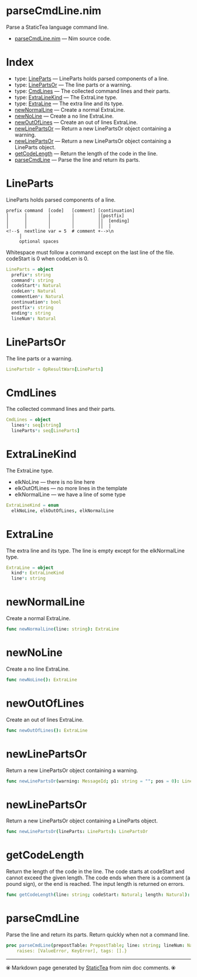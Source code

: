 # parseCmdLine.nim

Parse a StaticTea language command line.


* [parseCmdLine.nim](../../src/parseCmdLine.nim) &mdash; Nim source code.
# Index

* type: [LineParts](#lineparts) &mdash; LineParts holds parsed components of a line.
* type: [LinePartsOr](#linepartsor) &mdash; The line parts or a warning.
* type: [CmdLines](#cmdlines) &mdash; The collected command lines and their parts.
* type: [ExtraLineKind](#extralinekind) &mdash; The ExtraLine type.
* type: [ExtraLine](#extraline) &mdash; The extra line and its type.
* [newNormalLine](#newnormalline) &mdash; Create a normal ExtraLine.
* [newNoLine](#newnoline) &mdash; Create a no line ExtraLine.
* [newOutOfLines](#newoutoflines) &mdash; Create an out of lines ExtraLine.
* [newLinePartsOr](#newlinepartsor) &mdash; Return a new LinePartsOr object containing a warning.
* [newLinePartsOr](#newlinepartsor-1) &mdash; Return a new LinePartsOr object containing a LineParts object.
* [getCodeLength](#getcodelength) &mdash; Return the length of the code in the line.
* [parseCmdLine](#parsecmdline) &mdash; Parse the line and return its parts.

# LineParts

LineParts holds parsed components of a line.

~~~
prefix command  [code]   [comment] [continuation]
│      │        │        │         │[postfix]
│      │        │        │         ││  [ending]
│      │        │        │         ││  │
<!--$  nextline var = 5  # comment +-->\n
     │
     optional spaces
~~~

Whitespace must follow a command except on the last line of the file.
codeStart is 0 when codeLen is 0.


~~~nim
LineParts = object
  prefix*: string
  command*: string
  codeStart*: Natural
  codeLen*: Natural
  commentLen*: Natural
  continuation*: bool
  postfix*: string
  ending*: string
  lineNum*: Natural
~~~

# LinePartsOr

The line parts or a warning.


~~~nim
LinePartsOr = OpResultWarn[LineParts]
~~~

# CmdLines

The collected command lines and their parts.


~~~nim
CmdLines = object
  lines*: seq[string]
  lineParts*: seq[LineParts]
~~~

# ExtraLineKind

The ExtraLine type.

* elkNoLine — there is no line here
* elkOutOfLines — no more lines in the template
* elkNormalLine — we have a line of some type


~~~nim
ExtraLineKind = enum
  elkNoLine, elkOutOfLines, elkNormalLine
~~~

# ExtraLine

The extra line and its type. The line is empty except for the
elkNormalLine type.


~~~nim
ExtraLine = object
  kind*: ExtraLineKind
  line*: string
~~~

# newNormalLine

Create a normal ExtraLine.


~~~nim
func newNormalLine(line: string): ExtraLine
~~~

# newNoLine

Create a no line ExtraLine.


~~~nim
func newNoLine(): ExtraLine
~~~

# newOutOfLines

Create an out of lines ExtraLine.


~~~nim
func newOutOfLines(): ExtraLine
~~~

# newLinePartsOr

Return a new LinePartsOr object containing a warning.


~~~nim
func newLinePartsOr(warning: MessageId; p1: string = ""; pos = 0): LinePartsOr
~~~

# newLinePartsOr

Return a new LinePartsOr object containing a LineParts object.


~~~nim
func newLinePartsOr(lineParts: LineParts): LinePartsOr
~~~

# getCodeLength

Return the length of the code in the line.  The code starts at
codeStart and cannot exceed the given length. The code ends when
there is a comment (a pound sign), or the end is reached.
The input length is returned on errors.


~~~nim
func getCodeLength(line: string; codeStart: Natural; length: Natural): Natural
~~~

# parseCmdLine

Parse the line and return its parts. Return quickly when not a
command line.


~~~nim
proc parseCmdLine(prepostTable: PrepostTable; line: string; lineNum: Natural): LinePartsOr {.
    raises: [ValueError, KeyError], tags: [].}
~~~


---
⦿ Markdown page generated by [StaticTea](https://github.com/flenniken/statictea/) from nim doc comments. ⦿
